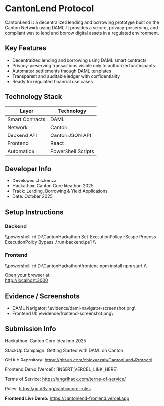 ﻿# CantonLend Protocol

CantonLend is a decentralized lending and borrowing prototype built on the Canton Network using DAML. It provides a secure, privacy-preserving, and compliant way to lend and borrow digital assets in a regulated environment.

## Key Features

- Decentralized lending and borrowing using DAML smart contracts  
- Privacy-preserving transactions visible only to authorized participants  
- Automated settlements through DAML templates  
- Transparent and auditable ledger with confidentiality  
- Ready for regulated financial use cases  

## Technology Stack

| Layer           | Technology             |
|-----------------|-----------------------|
| Smart Contracts | DAML                  |
| Network         | Canton                |
| Backend API     | Canton JSON API       |
| Frontend        | React                 |
| Automation      | PowerShell Scripts    |

## Developer Info

- Developer: chickenza  
- Hackathon: Canton Core Ideathon 2025  
- Track: Lending, Borrowing & Yield Applications  
- Date: October 2025  

## Setup Instructions

### Backend

\\\powershell
cd D:\CantonHackathon
Set-ExecutionPolicy -Scope Process -ExecutionPolicy Bypass
.\run-backend.ps1
\\\

### Frontend

\\\powershell
cd D:\CantonHackathon\frontend
npm install
npm start
\\\

Open your browser at:  
[http://localhost:3000](http://localhost:3000)

## Evidence / Screenshots

- DAML Navigator: \evidence/daml-navigator-screenshot.png\  
- Frontend UI: \evidence/frontend-screenshot.png\  

## Submission Info

Hackathon: Canton Core Ideathon 2025

StackUp Campaign: Getting Started with DAML on Canton

GitHub Repository: https://github.com/chickenzah/CantonLend-Protocol

Frontend Demo (Vercel): [INSERT_VERCEL_LINK_HERE]

Terms of Service: https://angelhack.com/terms-of-service/

Rules: https://go.d3v.gg/cantoncore-rules

**Frontend Live Demo:** https://cantonlend-frontend.vercel.app
